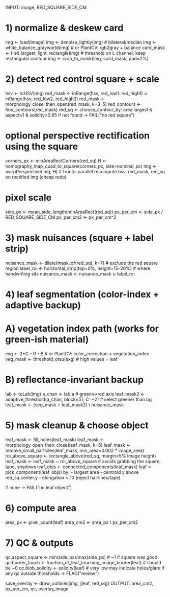 INPUT: image, RED_SQUARE_SIDE_CM

# 1) normalize & deskew card
img ← load(image)
img ← denoise_lightly(img)                     # bilateral/median
img ← white_balance_grayworld(img)             # or PlantCV: rgb2gray + balance
card_mask ← find_largest_light_rectangle(img)  # threshold on L channel; keep rectangular contour
img ← crop_to_mask(img, card_mask, pad=2%)

# 2) detect red control square + scale
hsv ← toHSV(img)
red_mask ← inRange(hsv, red_low1..red_high1) ∪ inRange(hsv, red_low2..red_high2)
red_mask ← morphology_close_then_open(red_mask, k=3–5)
red_contours ← find_contours(red_mask)
red_sq ← choose_contour_by: area largest & aspect≈1 & solidity>0.95
if not found → FAIL("no red square")

# optional perspective rectification using the square
corners_px ← minAreaRectCorners(red_sq)
H ← homography_map_quad_to_square(corners_px, size=nominal_px)
img ← warpPerspective(img, H)                  # fronto-parallel
recompute hsv, red_mask, red_sq on rectified img (cheap redo)

# pixel scale
side_px ← mean_side_length(minAreaRect(red_sq))
px_per_cm ← side_px / RED_SQUARE_SIDE_CM
px_per_cm2 ← px_per_cm^2

# 3) mask nuisances (square + label strip)
nuisance_mask ← dilate(mask_of(red_sq), k=7)   # exclude the red square region
label_roi ← horizontal_strip(top=0%, height=15–20%)  # where handwriting sits
nuisance_mask ← nuisance_mask ∪ label_roi

# 4) leaf segmentation (color-index + adaptive backup)
# A) vegetation index path (works for green-ish material)
exg ← 2*G - R - B                              # or PlantCV: color_correction + vegetation_index
veg_mask ← threshold_otsu(exg)                 # high values = leaf
# B) reflectance-invariant backup
lab ← toLab(img)
a_chan ← lab.a                                 # green↔red axis
leaf_mask2 ← adaptive_threshold(a_chan, block=51, C=−2)  # select greener than bg
leaf_mask ← (veg_mask ∩ leaf_mask2) \ nuisance_mask

# 5) mask cleanup & choose object
leaf_mask ← fill_holes(leaf_mask)
leaf_mask ← morphology_open_then_close(leaf_mask, k=5)
leaf_mask ← remove_small_particles(leaf_mask, min_area=0.002 * image_area)
roi_above_square ← rectangle_above(red_sq, margin=5% image height)
leaf_mask ← leaf_mask ∩ roi_above_square       # avoids grabbing the square, tape, shadows
leaf_objs ← connected_components(leaf_mask)
leaf ← pick_component(leaf_objs) by:
        - largest area
        - centroid y above red_sq.center.y
        - elongation < 10 (reject hairlines/tape)

if none → FAIL("no leaf object")

# 6) compute area
area_px ← pixel_count(leaf)
area_cm2 ← area_px / px_per_cm2

# 7) QC & outputs
qc.aspect_square ← min(side_px)/max(side_px)   # ~1 if square was good
qc.border_touch ← fraction_of_leaf_touching_image_border(leaf)  # should be ~0
qc.blob_solidity ← solidity(leaf)              # very low may indicate holes/glare
if any qc outside thresholds → FLAG("review")

save_overlay ← draw_outlines(img, [leaf, red_sq])
OUTPUT: area_cm2, px_per_cm, qc, overlay_image
